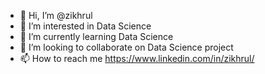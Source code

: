 - 👋 Hi, I’m @zikhrul
- 👀 I’m interested in Data Science
- 🌱 I’m currently learning Data Science
- 💞️ I’m looking to collaborate on Data Science project
- 📫 How to reach me https://www.linkedin.com/in/zikhrul/

<!---
zikhrul/zikhrul is a ✨ special ✨ repository because its `README.md` (this file) appears on your GitHub profile.
You can click the Preview link to take a look at your changes.
--->
